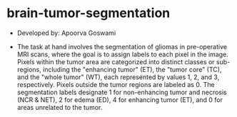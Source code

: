 # brain-tumor-segmentation

* Developed by: Apoorva Goswami

* The task at hand involves the segmentation of gliomas in pre-operative MRI scans, where the goal is to assign labels to each pixel in the image. Pixels within the tumor area are categorized into distinct classes or sub-regions, including the "enhancing tumor" (ET), the "tumor core" (TC), and the "whole tumor" (WT), each represented by values 1, 2, and 3, respectively. Pixels outside the tumor regions are labeled as 0. The segmentation labels designate 1 for non-enhancing tumor and necrosis (NCR & NET), 2 for edema (ED), 4 for enhancing tumor (ET), and 0 for areas unrelated to the tumor.
